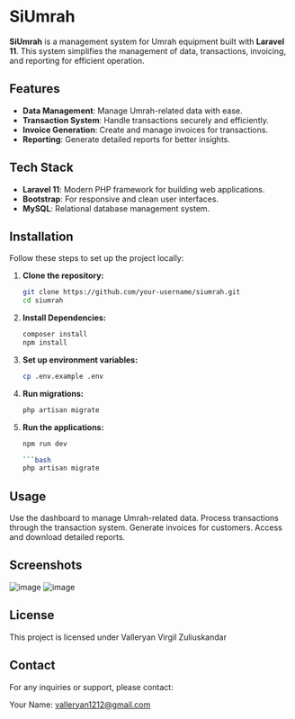 # SiUmrah

**SiUmrah** is a management system for Umrah equipment built with **Laravel 11**. This system simplifies the management of data, transactions, invoicing, and reporting for efficient operation.

## Features

- **Data Management**: Manage Umrah-related data with ease.
- **Transaction System**: Handle transactions securely and efficiently.
- **Invoice Generation**: Create and manage invoices for transactions.
- **Reporting**: Generate detailed reports for better insights.

## Tech Stack

- **Laravel 11**: Modern PHP framework for building web applications.
- **Bootstrap**: For responsive and clean user interfaces.
- **MySQL**: Relational database management system.

## Installation

Follow these steps to set up the project locally:

1. **Clone the repository:**
   ```bash
   git clone https://github.com/your-username/siumrah.git
   cd siumrah

2. **Install Dependencies:**
   ```bash
   composer install
   npm install

3. **Set up environment variables:**
   ```bash
   cp .env.example .env

4. **Run migrations:**
   ```bash
   php artisan migrate

5. **Run the applications:**
   ```bash
   npm run dev

   ```bash
   php artisan migrate

## Usage
Use the dashboard to manage Umrah-related data.
Process transactions through the transaction system.
Generate invoices for customers.
Access and download detailed reports.

## Screenshots
![image](https://github.com/user-attachments/assets/c00ae883-87bb-4b89-9027-4a932ed84aa0)
![image](https://github.com/user-attachments/assets/42b8fe66-7497-4e0f-8645-be7254a9dcd5)

## License
This project is licensed under Valleryan Virgil Zuliuskandar

## Contact
For any inquiries or support, please contact:

Your Name: valleryan1212@gmail.com
